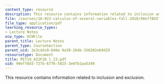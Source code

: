 ```yaml
---
content_type: resource
description: This resource contains information related to inclusion and exclusion.
file: /courses/18-022-calculus-of-several-variables-fall-2010/90eff8d3727b677658253e6fb1aa5349_MIT18_022F10_l_23.pdf
file_type: application/pdf
learning_resource_types:
- Lecture Notes
ocw_type: OCWFile
parent_title: Lecture Notes
parent_type: CourseSection
parent_uid: 2e3cddc0-846e-9a39-264b-350202eb9d29
resourcetype: Document
title: MIT18_022F10_l_23.pdf
uid: 90eff8d3-727b-6776-5825-3e6fb1aa5349
---
```

This resource contains information related to inclusion and exclusion.

